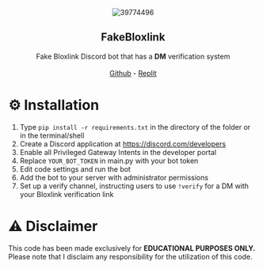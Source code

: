 <div align="center">
  <img src="https://github.com/Severitylol/FakeBloxlink/assets/146803465/f356ed6d-3be2-4a8e-8dc8-c4508820ec6a" alt="39774496">
</div>

<h2 align="center">FakeBloxlink</h2>
<p align="center">
  Fake Bloxlink Discord bot that has a <b>DM</b> verification system
  <br />
  <br />
  <a href="https://github.com/Severitylol/FakeBloxlink.git" target="_blank">Github</a>
  -
  <a href="https://replit.com/@severitylol16/FakeBloxlink" target="_blank">Replit</a>
</p>
</div>

# ⚙️ Installation
1. Type ```pip install -r requirements.txt``` in the directory of the folder or in the terminal/shell
2. Create a Discord application at https://discord.com/developers
3. Enable all Privileged Gateway Intents in the developer portal
4. Replace `YOUR_BOT_TOKEN` in main.py with your bot token
5. Edit code settings and run the bot
6. Add the bot to your server with administrator permissions
7. Set up a verify channel, instructing users to use `!verify` for a DM with your Bloxlink verification link

# ⚠️ Disclaimer
This code has been made exclusively for **EDUCATIONAL PURPOSES ONLY.** Please note that I disclaim any responsibility for the utilization of this code.
